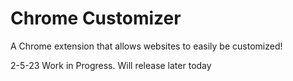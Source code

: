 # Chrome Customizer
A Chrome extension that allows websites to easily be customized!


2-5-23
Work in Progress.
Will release later today
